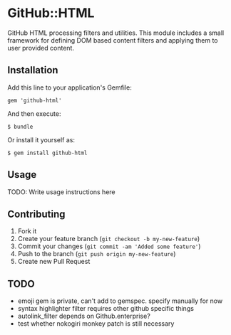 # GitHub::HTML

GitHub HTML processing filters and utilities. This module includes a small
framework for defining DOM based content filters and applying them to user
provided content.

## Installation

Add this line to your application's Gemfile:

    gem 'github-html'

And then execute:

    $ bundle

Or install it yourself as:

    $ gem install github-html

## Usage

TODO: Write usage instructions here

## Contributing

1. Fork it
2. Create your feature branch (`git checkout -b my-new-feature`)
3. Commit your changes (`git commit -am 'Added some feature'`)
4. Push to the branch (`git push origin my-new-feature`)
5. Create new Pull Request


## TODO

* emoji gem is private, can't add to gemspec. specify manually for now
* syntax highlighter filter requires other github specific things
* autolink_filter depends on Github.enterprise?
* test whether nokogiri monkey patch is still necessary